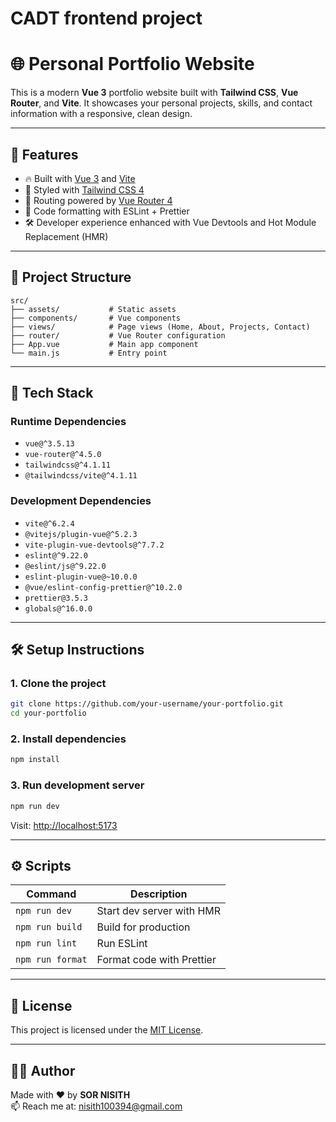 # CADT frontend project

# 🌐 Personal Portfolio Website

This is a modern **Vue 3** portfolio website built with **Tailwind CSS**, **Vue Router**, and **Vite**. It showcases your personal projects, skills, and contact information with a responsive, clean design.

---

## 🚀 Features

- 🔥 Built with [Vue 3](https://vuejs.org/) and [Vite](https://vitejs.dev/)
- 💅 Styled with [Tailwind CSS 4](https://tailwindcss.com/)
- 🧭 Routing powered by [Vue Router 4](https://router.vuejs.org/)
- 🧼 Code formatting with ESLint + Prettier
- 🛠️ Developer experience enhanced with Vue Devtools and Hot Module Replacement (HMR)

---

## 📁 Project Structure

```
src/
├── assets/           # Static assets
├── components/       # Vue components
├── views/            # Page views (Home, About, Projects, Contact)
├── router/           # Vue Router configuration
├── App.vue           # Main app component
└── main.js           # Entry point
```

---

## 🧰 Tech Stack

### Runtime Dependencies

- `vue@^3.5.13`
- `vue-router@^4.5.0`
- `tailwindcss@^4.1.11`
- `@tailwindcss/vite@^4.1.11`

### Development Dependencies

- `vite@^6.2.4`
- `@vitejs/plugin-vue@^5.2.3`
- `vite-plugin-vue-devtools@^7.7.2`
- `eslint@^9.22.0`
- `@eslint/js@^9.22.0`
- `eslint-plugin-vue@~10.0.0`
- `@vue/eslint-config-prettier@^10.2.0`
- `prettier@3.5.3`
- `globals@^16.0.0`

---

## 🛠️ Setup Instructions

### 1. Clone the project

```bash
git clone https://github.com/your-username/your-portfolio.git
cd your-portfolio
```

### 2. Install dependencies

```bash
npm install
```

### 3. Run development server

```bash
npm run dev
```

Visit: [http://localhost:5173](http://localhost:5173)

---

## ⚙️ Scripts

| Command          | Description               |
| ---------------- | ------------------------- |
| `npm run dev`    | Start dev server with HMR |
| `npm run build`  | Build for production      |
| `npm run lint`   | Run ESLint                |
| `npm run format` | Format code with Prettier |

---

## 📝 License

This project is licensed under the [MIT License](LICENSE).

---

## 🙋‍♂️ Author

Made with ❤️ by **SOR NISITH**  
📫 Reach me at: [nisith100394@gmail.com](mailto:your-email@example.com)
